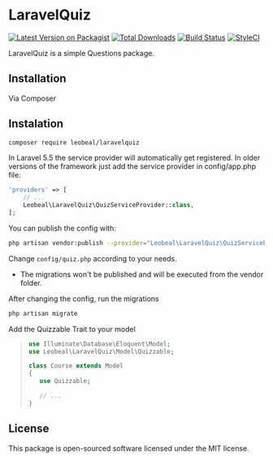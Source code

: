 # LaravelQuiz

[![Latest Version on Packagist][ico-version]][link-packagist]
[![Total Downloads][ico-downloads]][link-downloads]
[![Build Status][ico-travis]][link-travis]
[![StyleCI][ico-styleci]][link-styleci]

LaravelQuiz is a simple Questions package.

## Installation

Via Composer



## Instalation

``` bash
composer require leobeal/laravelquiz
```

In Laravel 5.5 the service provider will automatically get registered. In older versions of the framework just add the service provider in config/app.php file:

```php
'providers' => [
    // ...
    Leobeal\LaravelQuiz\QuizServiceProvider::class,
];
```

You can publish the config with:

```bash
php artisan vendor:publish --provider="Leobeal\LaravelQuiz\QuizServiceProvider"
```

Change `config/quiz.php` according to your needs.

* The migrations won't be published and will be executed from the vendor folder.

After changing the config, run the migrations

```bash
php artisan migrate
```

Add the Quizzable Trait to your model

>```php
>use Illuminate\Database\Eloquent\Model;
>use Leobeal\LaravelQuiz\Model\Quizzable;
>
>class Course extends Model
>{
>    use Quizzable;
>
>    // ...
>}
>```

## License

This package is open-sourced software licensed under the MIT license.

[ico-version]: https://img.shields.io/packagist/v/leobeal/laravelquiz.svg?style=flat-square
[ico-downloads]: https://img.shields.io/packagist/dt/leobeal/laravelquiz.svg?style=flat-square
[ico-travis]: https://img.shields.io/travis/leobeal/laravelquiz/master.svg?style=flat-square
[ico-styleci]: https://styleci.io/repos/133411869/shield

[link-packagist]: https://packagist.org/packages/leobeal/laravelquiz
[link-downloads]: https://packagist.org/packages/leobeal/laravelquiz
[link-travis]: https://travis-ci.org/leobeal/laravelquiz
[link-styleci]: https://styleci.io/repos/133411869
[link-author]: https://github.com/leobeal
[link-contributors]: ../../contributors]